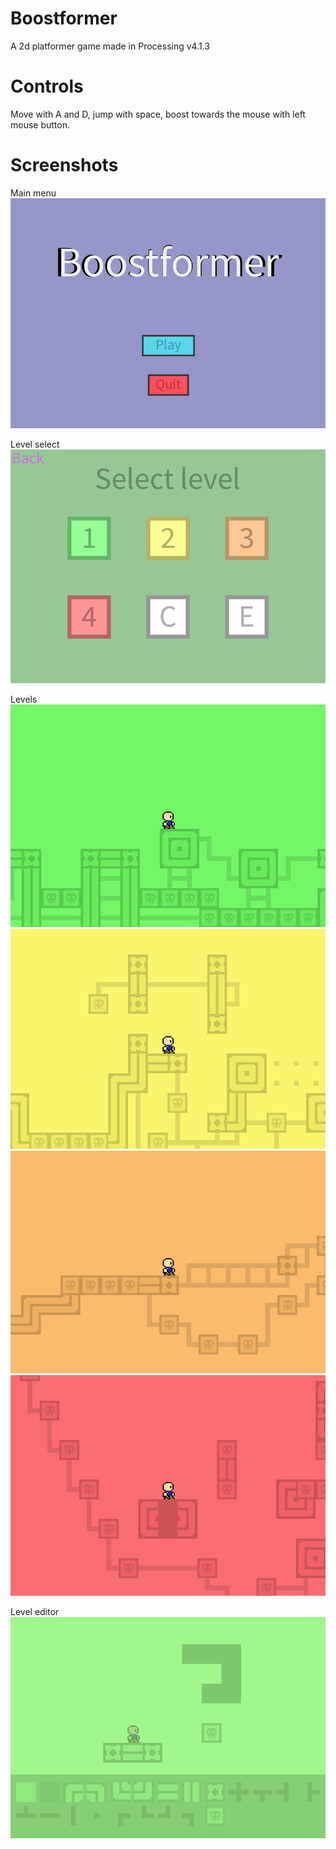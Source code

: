 # Boostformer
A 2d platformer game made in Processing v4.1.3

# Controls
Move with A and D, jump with space, boost towards the mouse with left mouse button.

# Screenshots
Main menu
![Main menu](images/title.png)

Level select
![Level select](images/select.png)

Levels
![Level 1](images/1.png)
![Level 2](images/2.png)
![Level 3](images/3.png)
![Level 4](images/4.png)

Level editor
![Level editor](images/editor.png)